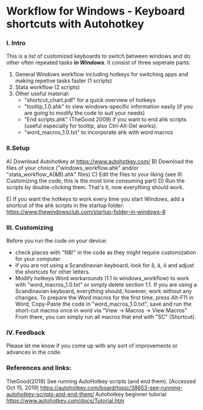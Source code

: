 # Workflow for Windows - Keyboard shortcuts with Autohotkey

### I. Intro
This is a list of customized keyboards to switch between windows and do other often repeated tasks **in _Windows_**. It consist of three seperate parts:
1) General Windows workflow including hotkeys for switching apps and making repetive tasks faster (1 scripts)
2) Stata workflow (2 scripts)
3) Other useful material:
	- "shortcut_chart.pdf" for a quick overview of hotkeys
	- "tooltip_1.0.ahk" to view windows-specific information easily (if you are going to modify the code to suit your needs)
	- "End scripts.ahk" (TheGood 2009) if you want to end ahk scripts (useful especially for tooltip, also Ctrl-Alt-Del works).
	- "word_macros_1.0.txt" to incorporate ahk with word macros
	
### II.Setup
A) Download Autohotkey at https://www.autohotkey.com/
B) Download the files of your choice ("windows_workflow.ahk" and/or "stata_workflow_A(&B).ahk" files)
C) Edit the files to your liking (see III. Customizing the code, this is the most time consuming part)
D) Run the scripts by double-clicking them. 
That's it, now everything should work.

E) If you want the hotkeys to work every time you start Windows, add a shortcut of the ahk scripts in the startup folder:
https://www.thewindowsclub.com/startup-folder-in-windows-8

### III. Customizing
Before you run the code on your device:
- check places with "NB!" in the code as they might require customization for your computer
- if you are not using a Scandinavian keyboard, look for å, ä, ö and adjust the shortcuts for other letters.
- Modify hotkeys Word workarounds (1.1 in windows_workflow) to work with "word_macros_1.0.txt" or simply delete section 1.1. If you are using a Scandinavian keyboard, everything should, however, work without any changes. To prepare the Word macros for the first time, press Alt-F11 in Word, Copy-Paste the code in "word_macros_1.0.txt", save and run the short-cut macros once in word via "View -> Macros -> View Macros" From there, you can simply run all macros that end with "SC" (Shortcut).

### IV. Feedback
Please let me know if you come up with any sort of improvements or advances in the code.

### References and links:
TheGood(2019) See running AutoHotkey scripts (and end them). [Accessed Oct 15, 2019] https://autohotkey.com/board/topic/38653-see-running-autohotkey-scripts-and-end-them/
Autohotkey beginner tutorial https://www.autohotkey.com/docs/Tutorial.htm

